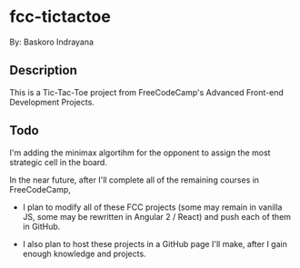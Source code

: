 # fcc-tictactoe

By: Baskoro Indrayana

## Description

This is a Tic-Tac-Toe project from FreeCodeCamp's Advanced Front-end Development Projects.

## Todo

I'm adding the minimax algortihm for the opponent to assign the most strategic cell in the board.

In the near future, after I'll complete all of the remaining courses in FreeCodeCamp, 

- I plan to modify all of these FCC projects (some may remain in vanilla JS, some may be rewritten in Angular 2 / React) and push each of them in GitHub.

- I also plan to host these projects in a GitHub page I'll make, after I gain enough knowledge and projects.